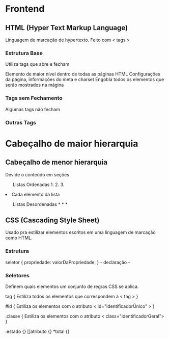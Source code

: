 # Frontend

## HTML (Hyper Text Markup Language)

Linguagem de marcação de hypertexto. Feito com  < tags >

### Estrutura Base

Utiliza tags que abre e fecham <tag></tag>

<html> Elemento de maior nível dentro de todas as páginas HTML

<head> Configurações da página, informações do  meta e  charset
</head>

<body> Engobla todos os elementos que serão mostrados na mágina
</body>

</html>

### Tags sem Fechamento

Algumas tags não fecham <tag />

### Outras Tags

<h1>Cabeçalho de maior hierarquia</h1>
<h2>Cabeçalho de menor hierarquia</h2>

<div>Devide o conteúdo em seções</div>

<ol>Listas Ordenadas 1. 2. 3.</ol>
<li>Cada elemento da lista</li>
<ul>Listas Desordenadas * * *</ul>



## CSS (Cascading Style Sheet)

Usado pra estilizar elementos escritos em uma linguagem de marcação  como  HTML.

### Estrutura

seletor {
    propriedade: valorDaPropriedade;
}          - declaração -

### Seletores

Definem quais elementos um conjunto de regras CSS se aplica.

tag { 
    Estiliza todos os elementos que correspondem à < tag > 
}

#id {
   Estiliza os elementos com o atributo < id="identificadorÚnico" >
}

.classe {
    Estiliza os elementos com o atributo < class="identificadorGeral">
}

:estado {}
[]atributo {}
*total {}





